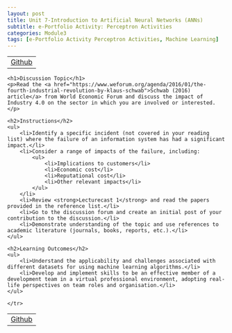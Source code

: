 ```yaml
---
layout: post
title: Unit 7-Introduction to Artificial Neural Networks (ANNs)
subtitle: e-Portfolio Activity: Perceptron Activities 
categories: Module3
tags: [e-Portfolio Activity Perceptron Activities, Machine Learning]
---
```

<html lang="en">
    <table>
    <tr>
      <td> <a href="../../../../MachineLearning" target="_blank" class="button large">Github</a></td> 
    </tr>
</table>

<body>

    <h1>Discussion Topic</h1>
    <p>Read the <a href="https://www.weforum.org/agenda/2016/01/the-fourth-industrial-revolution-by-klaus-schwab">Schwab (2016) article</a> from World Economic Forum and discuss the impact of Industry 4.0 on the sector in which you are involved or interested.</p>

    <h2>Instructions</h2>
    <ul>
        <li>Identify a specific incident (not covered in your reading list) where the failure of an information system has had a significant impact.</li>
        <li>Consider a range of impacts of the failure, including:
            <ul>
                <li>Implications to customers</li>
                <li>Economic cost</li>
                <li>Reputational cost</li>
                <li>Other relevant impacts</li>
            </ul>
        </li>
        <li>Review <strong>Lecturecast 1</strong> and read the papers provided in the reference list.</li>
        <li>Go to the discussion forum and create an initial post of your contribution to the discussion.</li>
        <li>Demonstrate understanding of the topic and use references to academic literature (journals, books, reports, etc.).</li>
    </ul>

    <h2>Learning Outcomes</h2>
    <ul>
        <li>Understand the applicability and challenges associated with different datasets for using machine learning algorithms.</li>
        <li>Develop and implement skills to be an effective member of a development team in a virtual professional environment, adopting real-life perspectives on team roles and organisation.</li>
    </ul>

</body>
</html>



<table>
    <tr>
      <td> <a href="../../../../MachineLearning" target="_blank" class="button large">Github</a></td> 

    </tr>
</table>
